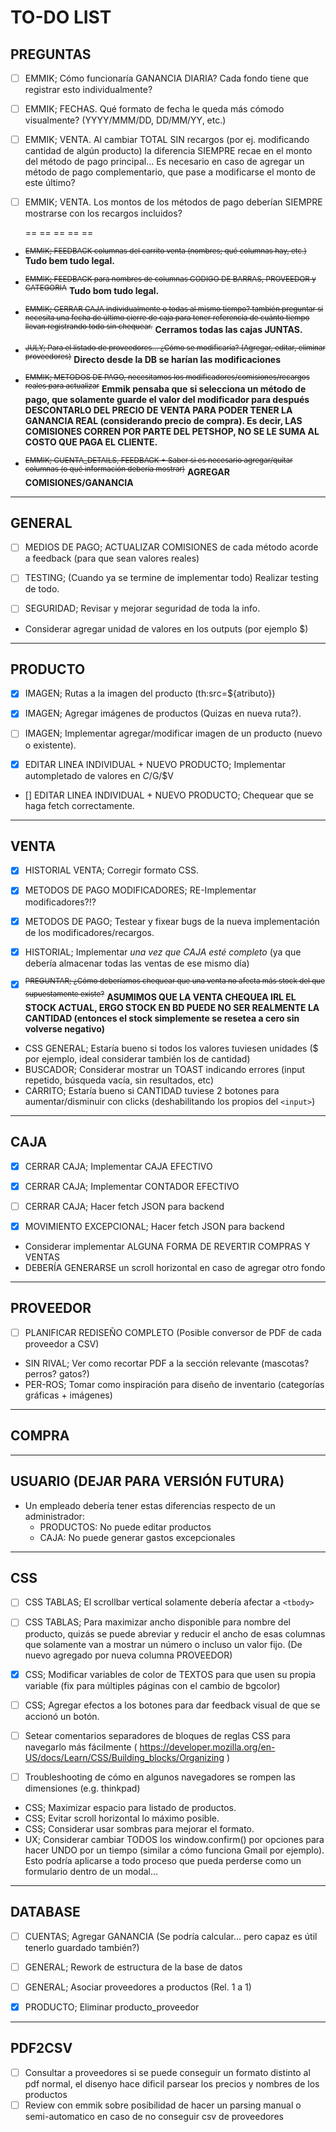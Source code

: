 # TO-DO LIST

##  PREGUNTAS

- [ ] EMMIK; Cómo funcionaría GANANCIA DIARIA? Cada fondo tiene que registrar esto individualmente?
- [ ] EMMIK; FECHAS. Qué formato de fecha le queda más cómodo visualmente? (YYYY/MMM/DD, DD/MM/YY, etc.)
- [ ] EMMIK; VENTA. Al cambiar TOTAL SIN recargos (por ej. modificando cantidad de algún producto) la diferencia SIEMPRE recae en el monto del método de pago principal... Es necesario en caso de agregar un método de pago complementario, que pase a modificarse el monto de este último?
- [ ] EMMIK; VENTA. Los montos de los métodos de pago deberían SIEMPRE mostrarse con los recargos incluidos?

    == == == == ==

* <sup>~~EMMIK; FEEDBACK columnas del carrito venta (nombres; qué columnas hay, etc.)~~</sup> **Tudo bem tudo legal.**
* <sup>~~EMMIK; FEEDBACK para nombres de columnas CODIGO DE BARRAS, PROVEEDOR y CATEGORIA~~</sup> **Tudo bom tudo legal.**
* <sup>~~EMMIK; CERRAR CAJA individualmente o todas al mismo tiempo? también preguntar si necesita una fecha de último cierre de caja para tener referencia de cuánto tiempo llevan registrando todo sin chequear.~~</sup> **Cerramos todas las cajas JUNTAS.**
* <sup>~~JULY; Para el listado de proveedores... ¿Cómo se modificaría? (Agregar, editar, eliminar proveedores)~~</sup> **Directo desde la DB se harían las modificaciones**

* <sup>~~EMMIK; METODOS DE PAGO, necesitamos los modificadores/comisiones/recargos reales para actualizar~~</sup> **Emmik pensaba que si selecciona un método de pago, que solamente guarde el valor del modificador para después DESCONTARLO DEL PRECIO DE VENTA PARA PODER TENER LA GANANCIA REAL (considerando precio de compra). Es decir, LAS COMISIONES CORREN POR PARTE DEL PETSHOP, NO SE LE SUMA AL COSTO QUE PAGA EL CLIENTE.**
* <sup>~~EMMIK; CUENTA_DETAILS, FEEDBACK + Saber si es necesario agregar/quitar columnas (o qué información debería mostrar)~~</sup> **AGREGAR COMISIONES/GANANCIA**
---

##  GENERAL

- [ ] MEDIOS DE PAGO; ACTUALIZAR COMISIONES de cada método acorde a feedback (para que sean valores reales)

- [ ] TESTING; (Cuando ya se termine de implementar todo) Realizar testing de todo.

- [ ] SEGURIDAD; Revisar y mejorar seguridad de toda la info.

* Considerar agregar unidad de valores en los outputs (por ejemplo $)

---

##  PRODUCTO

- [x] IMAGEN; Rutas a la imagen del producto (th:src=${atributo})
- [x] IMAGEN; Agregar imágenes de productos (Quizas en nueva ruta?).
- [ ] IMAGEN; Implementar agregar/modificar imagen de un producto (nuevo o existente).


- [x] EDITAR LINEA INDIVIDUAL + NUEVO PRODUCTO; Implementar autompletado de valores en $C/%R/$G/$V
- [] EDITAR LINEA INDIVIDUAL + NUEVO PRODUCTO; Chequear que se haga fetch correctamente.

---

##  VENTA

- [x] HISTORIAL VENTA; Corregir formato CSS.

- [x] METODOS DE PAGO MODIFICADORES; RE-Implementar modificadores?!?
- [x] METODOS DE PAGO; Testear y fixear bugs de la nueva implementación de los modificadores/recargos.

- [x] HISTORIAL; Implementar *una vez que CAJA esté completo* (ya que debería almacenar todas las ventas de ese mismo día)

- [x] <sup>~~PREGUNTAR; ¿Cómo deberíamos chequear que una venta no afecta más stock del que supuestamente existe?~~</sup> **ASUMIMOS QUE LA VENTA CHEQUEA IRL EL STOCK ACTUAL, ERGO STOCK EN BD PUEDE NO SER REALMENTE LA CANTIDAD (entonces el stock simplemente se resetea a cero sin volverse negativo)**

* CSS GENERAL; Estaría bueno si todos los valores tuviesen unidades ($ por ejemplo, ideal considerar también los de cantidad)
* BUSCADOR; Considerar mostrar un TOAST indicando errores (input repetido, búsqueda vacía, sin resultados, etc)
* CARRITO; Estaría bueno si CANTIDAD tuviese 2 botones para aumentar/disminuir con clicks (deshabilitando los propios del `<input>`)

---

##  CAJA

- [x] CERRAR CAJA; Implementar CAJA EFECTIVO
- [x] CERRAR CAJA; Implementar CONTADOR EFECTIVO
- [ ] CERRAR CAJA; Hacer fetch JSON para backend

- [x] MOVIMIENTO EXCEPCIONAL; Hacer fetch JSON para backend


* Considerar implementar ALGUNA FORMA DE REVERTIR COMPRAS Y VENTAS
* DEBERÍA GENERARSE un scroll horizontal en caso de agregar otro fondo

---

##  PROVEEDOR

- [ ] PLANIFICAR REDISEÑO COMPLETO (Posible conversor de PDF de cada proveedor a CSV)

* SIN RIVAL; Ver como recortar PDF a la sección relevante (mascotas? perros? gatos?)
* PER-ROS; Tomar como inspiración para diseño de inventario (categorías gráficas + imágenes)

---

##  COMPRA

---
    
##  USUARIO (DEJAR PARA VERSIÓN FUTURA)

*   Un empleado debería tener estas diferencias respecto de un administrador:
    -   PRODUCTOS: No puede editar productos
    -   CAJA: No puede generar gastos excepcionales

---

##  CSS

- [ ] CSS TABLAS; El scrollbar vertical solamente debería afectar a `<tbody>`
- [ ] CSS TABLAS; Para maximizar ancho disponible para nombre del producto, quizás se puede abreviar y reducir el ancho de esas columnas que solamente van a mostrar un número o incluso un valor fijo. (De nuevo agregado por nueva columna PROVEEDOR)
- [x] CSS; Modificar variables de color de TEXTOS para que usen su propia variable (fix para múltiples páginas con el cambio de bgcolor)
- [ ] CSS; Agregar efectos a los botones para dar feedback visual de que se accionó un botón.

- [ ] Setear comentarios separadores de bloques de reglas CSS para navegarlo más fácilmente ( https://developer.mozilla.org/en-US/docs/Learn/CSS/Building_blocks/Organizing )
- [ ] Troubleshooting de cómo en algunos navegadores se rompen las dimensiones (e.g. thinkpad)

* CSS; Maximizar espacio para listado de productos.
* CSS; Evitar scroll horizontal lo máximo posible.
* CSS; Considerar usar sombras para mejorar el formato.
* UX; Considerar cambiar TODOS los window.confirm() por opciones para hacer UNDO por un tiempo (similar a cómo funciona Gmail por ejemplo). Esto podría aplicarse a todo proceso que pueda perderse como un formulario dentro de un modal...

---

## DATABASE

- [ ] CUENTAS; Agregar GANANCIA (Se podría calcular... pero capaz es útil tenerlo guardado también?)
- [ ] GENERAL; Rework de estructura de la base de datos
- [ ] GENERAL; Asociar proveedores a productos (Rel. 1 a 1)

- [x] PRODUCTO; Eliminar producto_proveedor

---

## PDF2CSV

- [ ] Consultar a proveedores si se puede conseguir un formato distinto al pdf normal, el disenyo hace dificil parsear los precios y nombres de los productos
- [ ] Review con emmik sobre posibilidad de hacer un parsing manual o semi-automatico en caso de no conseguir csv de proveedores
